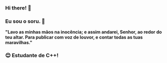 ### Hi there! 👋

### Eu sou o soru. 👋

**"Lavo as minhas mãos na inocência; e assim andarei, Senhor, ao redor do teu altar. Para publicar com voz de louvor, e contar todas as tuas maravilhas."**

### 😊 Estudante de C++!
 
